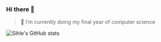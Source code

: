 ### Hi there 👋
>🔭 I’m currently doing my final year of computer science

![Sihle's GitHub stats](https://github-readme-stats.vercel.app/api?username=siphesihle05&show_icons=true&theme=tokyonight)

<!--
dark, radical, merko, gruvbox, tokyonight, onedark, cobalt, synthwave, highcontrast, dracula
**Siphesihle05/siphesihle05** is a ✨ _special_ ✨ repository because its `README.md` (this file) appears on your GitHub profile.

Here are some ideas to get you started:

- 🔭 I’m currently working on ...
- 🌱 I’m currently learning ...
- 👯 I’m looking to collaborate on ...
- 🤔 I’m looking for help with ...
- 💬 Ask me about ...
- 📫 How to reach me: ...
- 😄 Pronouns: ...
- ⚡ Fun fact: ...
-->
